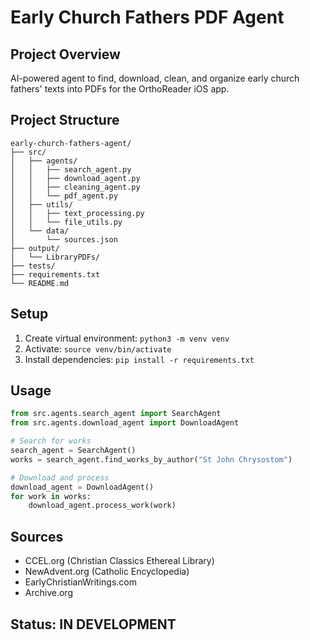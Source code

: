 # Early Church Fathers PDF Agent

## Project Overview
AI-powered agent to find, download, clean, and organize early church fathers' texts into PDFs for the OrthoReader iOS app.

## Project Structure
```
early-church-fathers-agent/
├── src/
│   ├── agents/
│   │   ├── search_agent.py
│   │   ├── download_agent.py
│   │   ├── cleaning_agent.py
│   │   └── pdf_agent.py
│   ├── utils/
│   │   ├── text_processing.py
│   │   └── file_utils.py
│   └── data/
│       └── sources.json
├── output/
│   └── LibraryPDFs/
├── tests/
├── requirements.txt
└── README.md
```

## Setup
1. Create virtual environment: `python3 -m venv venv`
2. Activate: `source venv/bin/activate`
3. Install dependencies: `pip install -r requirements.txt`

## Usage
```python
from src.agents.search_agent import SearchAgent
from src.agents.download_agent import DownloadAgent

# Search for works
search_agent = SearchAgent()
works = search_agent.find_works_by_author("St John Chrysostom")

# Download and process
download_agent = DownloadAgent()
for work in works:
    download_agent.process_work(work)
```

## Sources
- CCEL.org (Christian Classics Ethereal Library)
- NewAdvent.org (Catholic Encyclopedia)
- EarlyChristianWritings.com
- Archive.org

## Status: IN DEVELOPMENT 